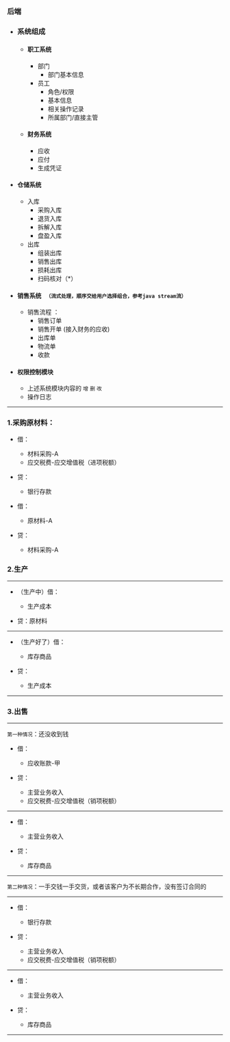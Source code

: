 ##   

### 后端

- ### 系统组成
    - #### 职工系统
        - 部门
            - 部门基本信息
        - 员工
            - 角色/权限
            - 基本信息
            - 相关操作记录
            - 所属部门/直接主管
    - #### 财务系统
      - 应收
      - 应付
      - 生成凭证


- #### 仓储系统
  - 入库
     - 采购入库
     - 退货入库
     - 拆解入库
     - 盘盈入库
  - 出库
      - 组装出库
      - 销售出库
      - 损耗出库
      - 扫码核对（*）
- #### 销售系统 ` （流式处理，顺序交给用户选择组合，参考java stream流）`
    - 销售流程 ： 
        - 销售订单
        - 销售开单 (接入财务的应收)
        - 出库单
        - 物流单
        - 收款 
- #### 权限控制模块
  - 上述系统模块内容的 `增` `删` `改`
  - 操作日志



-----


### 1.采购原材料：

- 借：
  - 材料采购-A
  - 应交税费-应交增值税（进项税额）
        
- 贷：
  - 银行存款

- 借：
  - 原材料-A

- 贷：
  - 材料采购-A

### 2.生产

---
- （生产中）借：
    - 生产成本

- 贷：原材料
---
- （生产好了）借：
  - 库存商品

- 贷：
  - 生产成本
---

### 3.出售

---
`第一种情况`：还没收到钱

- 借：
  - 应收账款-甲

- 贷：
  - 主营业务收入
  - 应交税费-应交增值税（销项税额）
---
- 借：
  - 主营业务收入

- 贷：
  - 库存商品
---
  
`第二种情况`：一手交钱一手交货，或者该客户为不长期合作，没有签订合同的

---
- 借：
  - 银行存款

- 贷：
  - 主营业务收入
  - 应交税费-应交增值税（销项税额）
---
- 借：
  - 主营业务收入

- 贷：
  - 库存商品
---





